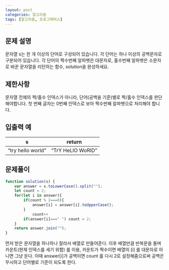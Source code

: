 ```yaml
---
layout: post
categories: 알고리즘
tags: [알고리즘, 프로그래머스]
---
```


## 문제 설명

문자열 s는 한 개 이상의 단어로 구성되어 있습니다. 각 단어는 하나 이상의 공백문자로 구분되어 있습니다. 각 단어의 짝수번째 알파벳은 대문자로, 홀수번째 알파벳은 소문자로 바꾼 문자열을 리턴하는 함수, solution을 완성하세요.

## 제한사항

문자열 전체의 짝/홀수 인덱스가 아니라, 단어(공백을 기준)별로 짝/홀수 인덱스를 판단해야합니다.
첫 번째 글자는 0번째 인덱스로 보아 짝수번째 알파벳으로 처리해야 합니다.

## 입출력 예

<table class="table">
        <thead><tr>
<th>s</th>
<th>return</th>
</tr>
</thead>
        <tbody><tr>
<td><q>try hello world</q></td>
<td><q>TrY HeLlO WoRlD</q></td>
</tr>
</tbody>
      </table>

## 문제풀이

```javascript
function solution(s) {
    var answer = s.toLowerCase().split("");
    let count = 2;
    for(let i in answer){
        if(count % 2===0){
            answer[i] = answer[i].toUpperCase();
        }       
            count++
        if(answer[i]===" ") count = 2;
    }
    return answer.join("");
}
```

먼저 받은 문자열을 하나하나 잘라서 배열로 만들어준다.
이후 배열만큼 반복문을 돌며 카운트(현재 인덱스를 세기 위함) 를 이용, 카운트가 짝수이면 배열의 [i] 를 대문자로 아니면 그냥 둔다.
이때 answer[i]가 공백이면 count 를 다시 2로 설정해줌으로써 공백은 무시하고 단어별로 기준이 되도록 한다.